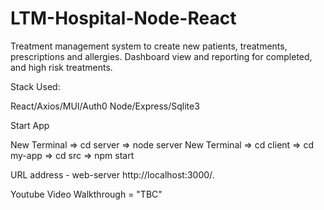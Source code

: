 # LTM-Hospital-Node-React

Treatment management system to create new patients, treatments, prescriptions and allergies. Dashboard view and reporting for completed, and high risk treatments. 

Stack Used:

React/Axios/MUI/Auth0
Node/Express/Sqlite3

Start App

New Terminal => cd server => node server 
New Terminal => cd client => cd my-app => cd src => npm start


URL address - web-server http://localhost:3000/. 

Youtube Video Walkthrough = "TBC"
